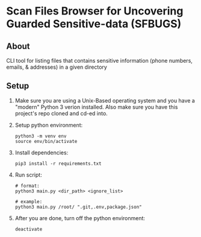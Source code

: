 # Scan Files Browser for Uncovering Guarded Sensitive-data (SFBUGS)

## About

CLI tool for listing files that contains sensitive information (phone numbers, emails, & addresses) in a given directory

## Setup

1. Make sure you are using a Unix-Based operating system and you have a "modern" Python 3 verion installed. Also make sure you have this project's repo cloned and cd-ed into.

2. Setup python environment:

    ```
    python3 -m venv env
    source env/bin/activate
    ```

3. Install dependencies:

    ```
    pip3 install -r requirements.txt
    ```

4. Run script:
    
    ```
    # format:
    python3 main.py <dir_path> <ignore_list>
    
    # example:
    python3 main.py /root/ ".git,.env,package.json"
    ```

5. After you are done, turn off the python environment:

    ```
    deactivate
    ```

